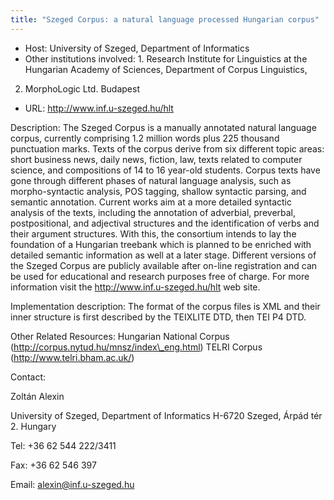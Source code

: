 ```yaml
---
title: "Szeged Corpus: a natural language processed Hungarian corpus"
---
```





* Host: University of Szeged, Department of Informatics
* Other institutions involved: 1. Research Institute for Linguistics at the Hungarian Academy of Sciences, Department
 of Corpus Linguistics,
 2. MorphoLogic Ltd. Budapest
* URL: <http://www.inf.u-szeged.hu/hlt>



Description:
 The Szeged Corpus is a manually annotated natural language corpus, currently comprising
 1.2 million words plus 225 thousand punctuation marks. Texts of the corpus derive
 from six different topic areas: short business news, daily news, fiction, law, texts
 related to computer science, and compositions of 14 to 16 year-old students. Corpus
 texts have gone through different phases of natural language analysis, such as morpho-syntactic
 analysis, POS tagging, shallow syntactic parsing, and semantic annotation. Current
 works aim at a more detailed syntactic analysis of the texts, including the annotation
 of adverbial, preverbal, postpositional, and adjectival structures and the identification
 of verbs and their argument structures. With this, the consortium intends to lay the
 foundation of a Hungarian treebank which is planned to be enriched with detailed semantic
 information as well at a later stage. Different versions of the Szeged Corpus are
 publicly available after on-line registration and can be used for educational and
 research purposes free of charge. For more information visit the http://www.inf.u-szeged.hu/hlt
 web site.



Implementation description:
 The format of the corpus files is XML and their inner structure is first described
 by the TEIXLITE DTD, then TEI P4 DTD.



Other Related Resources:
 Hungarian National Corpus (http://corpus.nytud.hu/mnsz/index\_eng.html)
 TELRI Corpus (http://www.telri.bham.ac.uk/)



Contact: 



Zoltán Alexin


University of Szeged, Department of Informatics
 H-6720 Szeged, Árpád tér 2.
 Hungary


Tel: +36 62 544 222/3411


Fax: +36 62 546 397


Email: [alexin@inf.u-szeged.hu](mailto:alexin@inf.u-szeged.hu)





